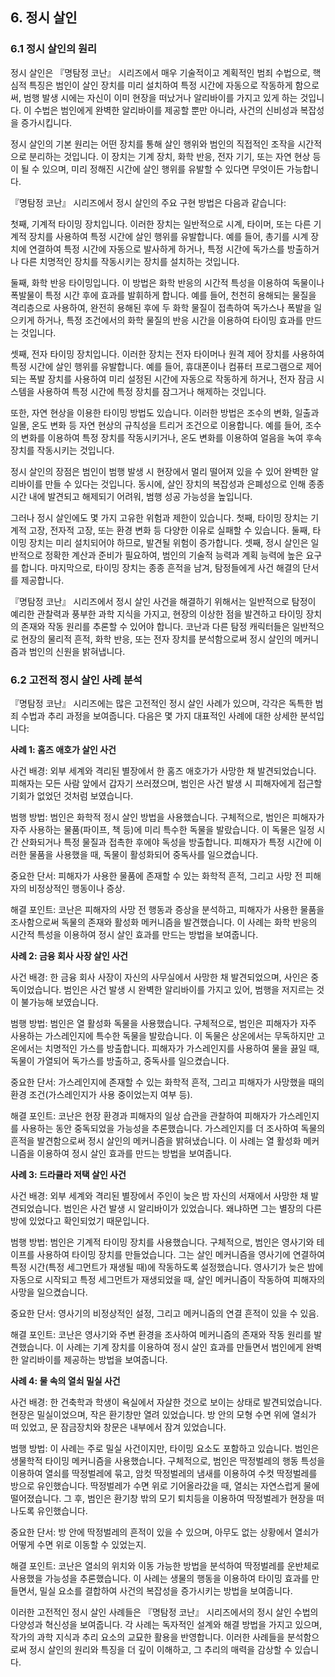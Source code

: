 ## 6. 정시 살인

### 6.1 정시 살인의 원리

정시 살인은 『명탐정 코난』 시리즈에서 매우 기술적이고 계획적인 범죄 수법으로, 핵심적 특징은 범인이 살인 장치를 미리 설치하여 특정 시간에 자동으로 작동하게 함으로써, 범행 발생 시에는 자신이 이미 현장을 떠났거나 알리바이를 가지고 있게 하는 것입니다. 이 수법은 범인에게 완벽한 알리바이를 제공할 뿐만 아니라, 사건의 신비성과 복잡성을 증가시킵니다.

정시 살인의 기본 원리는 어떤 장치를 통해 살인 행위와 범인의 직접적인 조작을 시간적으로 분리하는 것입니다. 이 장치는 기계 장치, 화학 반응, 전자 기기, 또는 자연 현상 등이 될 수 있으며, 미리 정해진 시간에 살인 행위를 유발할 수 있다면 무엇이든 가능합니다.

『명탐정 코난』 시리즈에서 정시 살인의 주요 구현 방법은 다음과 같습니다:

첫째, 기계적 타이밍 장치입니다. 이러한 장치는 일반적으로 시계, 타이머, 또는 다른 기계적 장치를 사용하여 특정 시간에 살인 행위를 유발합니다. 예를 들어, 총기를 시계 장치에 연결하여 특정 시간에 자동으로 발사하게 하거나, 특정 시간에 독가스를 방출하거나 다른 치명적인 장치를 작동시키는 장치를 설치하는 것입니다.

둘째, 화학 반응 타이밍입니다. 이 방법은 화학 반응의 시간적 특성을 이용하여 독물이나 폭발물이 특정 시간 후에 효과를 발휘하게 합니다. 예를 들어, 천천히 용해되는 물질을 격리층으로 사용하여, 완전히 용해된 후에 두 화학 물질이 접촉하여 독가스나 폭발을 일으키게 하거나, 특정 조건에서의 화학 물질의 반응 시간을 이용하여 타이밍 효과를 만드는 것입니다.

셋째, 전자 타이밍 장치입니다. 이러한 장치는 전자 타이머나 원격 제어 장치를 사용하여 특정 시간에 살인 행위를 유발합니다. 예를 들어, 휴대폰이나 컴퓨터 프로그램으로 제어되는 폭발 장치를 사용하여 미리 설정된 시간에 자동으로 작동하게 하거나, 전자 잠금 시스템을 사용하여 특정 시간에 특정 장치를 잠그거나 해제하는 것입니다.

또한, 자연 현상을 이용한 타이밍 방법도 있습니다. 이러한 방법은 조수의 변화, 일출과 일몰, 온도 변화 등 자연 현상의 규칙성을 트리거 조건으로 이용합니다. 예를 들어, 조수의 변화를 이용하여 특정 장치를 작동시키거나, 온도 변화를 이용하여 얼음을 녹여 후속 장치를 작동시키는 것입니다.

정시 살인의 장점은 범인이 범행 발생 시 현장에서 멀리 떨어져 있을 수 있어 완벽한 알리바이를 만들 수 있다는 것입니다. 동시에, 살인 장치의 복잡성과 은폐성으로 인해 종종 시간 내에 발견되고 해제되기 어려워, 범행 성공 가능성을 높입니다.

그러나 정시 살인에도 몇 가지 고유한 위험과 제한이 있습니다. 첫째, 타이밍 장치는 기계적 고장, 전자적 고장, 또는 환경 변화 등 다양한 이유로 실패할 수 있습니다. 둘째, 타이밍 장치는 미리 설치되어야 하므로, 발견될 위험이 증가합니다. 셋째, 정시 살인은 일반적으로 정확한 계산과 준비가 필요하여, 범인의 기술적 능력과 계획 능력에 높은 요구를 합니다. 마지막으로, 타이밍 장치는 종종 흔적을 남겨, 탐정들에게 사건 해결의 단서를 제공합니다.

『명탐정 코난』 시리즈에서 정시 살인 사건을 해결하기 위해서는 일반적으로 탐정이 예리한 관찰력과 풍부한 과학 지식을 가지고, 현장의 이상한 점을 발견하고 타이밍 장치의 존재와 작동 원리를 추론할 수 있어야 합니다. 코난과 다른 탐정 캐릭터들은 일반적으로 현장의 물리적 흔적, 화학 반응, 또는 전자 장치를 분석함으로써 정시 살인의 메커니즘과 범인의 신원을 밝혀냅니다.

### 6.2 고전적 정시 살인 사례 분석

『명탐정 코난』 시리즈에는 많은 고전적인 정시 살인 사례가 있으며, 각각은 독특한 범죄 수법과 추리 과정을 보여줍니다. 다음은 몇 가지 대표적인 사례에 대한 상세한 분석입니다:

**사례 1: 홈즈 애호가 살인 사건**

사건 배경: 외부 세계와 격리된 별장에서 한 홈즈 애호가가 사망한 채 발견되었습니다. 피해자는 모든 사람 앞에서 갑자기 쓰러졌으며, 범인은 사건 발생 시 피해자에게 접근할 기회가 없었던 것처럼 보였습니다.

범행 방법: 범인은 화학적 정시 살인 방법을 사용했습니다. 구체적으로, 범인은 피해자가 자주 사용하는 물품(파이프, 책 등)에 미리 특수한 독물을 발랐습니다. 이 독물은 일정 시간 산화되거나 특정 물질과 접촉한 후에야 독성을 방출합니다. 피해자가 특정 시간에 이러한 물품을 사용했을 때, 독물이 활성화되어 중독사를 일으켰습니다.

중요한 단서: 피해자가 사용한 물품에 존재할 수 있는 화학적 흔적, 그리고 사망 전 피해자의 비정상적인 행동이나 증상.

해결 포인트: 코난은 피해자의 사망 전 행동과 증상을 분석하고, 피해자가 사용한 물품을 조사함으로써 독물의 존재와 활성화 메커니즘을 발견했습니다. 이 사례는 화학 반응의 시간적 특성을 이용하여 정시 살인 효과를 만드는 방법을 보여줍니다.

**사례 2: 금융 회사 사장 살인 사건**

사건 배경: 한 금융 회사 사장이 자신의 사무실에서 사망한 채 발견되었으며, 사인은 중독이었습니다. 범인은 사건 발생 시 완벽한 알리바이를 가지고 있어, 범행을 저지르는 것이 불가능해 보였습니다.

범행 방법: 범인은 열 활성화 독물을 사용했습니다. 구체적으로, 범인은 피해자가 자주 사용하는 가스레인지에 특수한 독물을 발랐습니다. 이 독물은 상온에서는 무독하지만 고온에서는 치명적인 가스를 방출합니다. 피해자가 가스레인지를 사용하여 물을 끓일 때, 독물이 가열되어 독가스를 방출하고, 중독사를 일으켰습니다.

중요한 단서: 가스레인지에 존재할 수 있는 화학적 흔적, 그리고 피해자가 사망했을 때의 환경 조건(가스레인지가 사용 중이었는지 여부 등).

해결 포인트: 코난은 현장 환경과 피해자의 일상 습관을 관찰하여 피해자가 가스레인지를 사용하는 동안 중독되었을 가능성을 추론했습니다. 가스레인지를 더 조사하여 독물의 흔적을 발견함으로써 정시 살인의 메커니즘을 밝혀냈습니다. 이 사례는 열 활성화 메커니즘을 이용하여 정시 살인 효과를 만드는 방법을 보여줍니다.

**사례 3: 드라큘라 저택 살인 사건**

사건 배경: 외부 세계와 격리된 별장에서 주인이 늦은 밤 자신의 서재에서 사망한 채 발견되었습니다. 범인은 사건 발생 시 알리바이가 있었습니다. 왜냐하면 그는 별장의 다른 방에 있었다고 확인되었기 때문입니다.

범행 방법: 범인은 기계적 타이밍 장치를 사용했습니다. 구체적으로, 범인은 영사기와 테이프를 사용하여 타이밍 장치를 만들었습니다. 그는 살인 메커니즘을 영사기에 연결하여 특정 시간(특정 세그먼트가 재생될 때)에 작동하도록 설정했습니다. 영사기가 늦은 밤에 자동으로 시작되고 특정 세그먼트가 재생되었을 때, 살인 메커니즘이 작동하여 피해자의 사망을 일으켰습니다.

중요한 단서: 영사기의 비정상적인 설정, 그리고 메커니즘의 연결 흔적이 있을 수 있음.

해결 포인트: 코난은 영사기와 주변 환경을 조사하여 메커니즘의 존재와 작동 원리를 발견했습니다. 이 사례는 기계 장치를 이용하여 정시 살인 효과를 만들면서 범인에게 완벽한 알리바이를 제공하는 방법을 보여줍니다.

**사례 4: 물 속의 열쇠 밀실 사건**

사건 배경: 한 건축학과 학생이 욕실에서 자살한 것으로 보이는 상태로 발견되었습니다. 현장은 밀실이었으며, 작은 환기창만 열려 있었습니다. 방 안의 모형 수면 위에 열쇠가 떠 있었고, 문 잠금장치와 창문은 내부에서 잠겨 있었습니다.

범행 방법: 이 사례는 주로 밀실 사건이지만, 타이밍 요소도 포함하고 있습니다. 범인은 생물학적 타이밍 메커니즘을 사용했습니다. 구체적으로, 범인은 딱정벌레의 행동 특성을 이용하여 열쇠를 딱정벌레에 묶고, 암컷 딱정벌레의 냄새를 이용하여 수컷 딱정벌레를 방으로 유인했습니다. 딱정벌레가 수면 위로 기어올라갔을 때, 열쇠는 자연스럽게 물에 떨어졌습니다. 그 후, 범인은 환기창 밖의 모기 퇴치등을 이용하여 딱정벌레가 현장을 떠나도록 유인했습니다.

중요한 단서: 방 안에 딱정벌레의 흔적이 있을 수 있으며, 아무도 없는 상황에서 열쇠가 어떻게 수면 위로 이동할 수 있었는지.

해결 포인트: 코난은 열쇠의 위치와 이동 가능한 방법을 분석하여 딱정벌레를 운반체로 사용했을 가능성을 추론했습니다. 이 사례는 생물의 행동을 이용하여 타이밍 효과를 만들면서, 밀실 요소를 결합하여 사건의 복잡성을 증가시키는 방법을 보여줍니다.

이러한 고전적인 정시 살인 사례들은 『명탐정 코난』 시리즈에서의 정시 살인 수법의 다양성과 혁신성을 보여줍니다. 각 사례는 독자적인 설계와 해결 방법을 가지고 있으며, 작가의 과학 지식과 추리 요소의 교묘한 활용을 반영합니다. 이러한 사례들을 분석함으로써 정시 살인의 원리와 특징을 더 깊이 이해하고, 그 추리의 매력을 감상할 수 있습니다.
